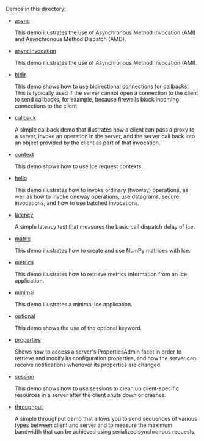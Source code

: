 Demos in this directory:

- [async](./async)

  This demo illustrates the use of Asynchronous Method Invocation
  (AMI) and Asynchronous Method Dispatch (AMD).

- [asyncInvocation](./asyncInvocation)

  This demo illustrates the use of Asynchronous Method Invocation
  (AMI).

- [bidir](./bidir)

  This demo shows how to use bidirectional connections for callbacks.
  This is typically used if the server cannot open a connection to the
  client to send callbacks, for example, because firewalls block
  incoming connections to the client.

- [callback](./callback)

  A simple callback demo that illustrates how a client can pass a
  proxy to a server, invoke an operation in the server, and the server
  call back into an object provided by the client as part of that
  invocation.

- [context](./context)

  This demo shows how to use Ice request contexts.

- [hello](./hello)

  This demo illustrates how to invoke ordinary (twoway) operations, as
  well as how to invoke oneway operations, use datagrams, secure
  invocations, and how to use batched invocations.

- [latency](./latency)

  A simple latency test that measures the basic call dispatch delay of
  Ice.

- [matrix](./matrix)

  This demo illustrates how to create and use NumPy matrices with Ice.

- [metrics](./metrics)

  This demo illustrates how to retrieve metrics information from an
  Ice application.

- [minimal](./minimal)

  This demo illustrates a minimal Ice application.

- [optional](./optional)

  This demo shows the use of the optional keyword.

- [properties](./properties)

  Shows how to access a server's PropertiesAdmin facet in order to
  retrieve and modify its configuration properties, and how the server
  can receive notifications whenever its properties are changed.

- [session](./session)

  This demo shows how to use sessions to clean up client-specific
  resources in a server after the client shuts down or crashes.

- [throughput](./throughput)

  A simple throughput demo that allows you to send sequences of
  various types between client and server and to measure the maximum
  bandwidth that can be achieved using serialized synchronous
  requests.
